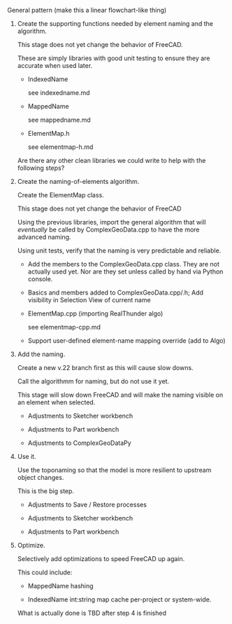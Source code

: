 General pattern (make this a linear flowchart-like thing)


1. Create the supporting functions needed by element naming and the algorithm.

   This stage does not yet change the behavior of FreeCAD.

   These are simply libraries with good unit testing to ensure they are accurate when used later.

   * IndexedName

     see indexedname.md

   * MappedName

     see mappedname.md

   * ElementMap.h

     see elementmap-h.md

   Are there any other clean libraries we could write to help with the following steps?

2. Create the naming-of-elements algorithm.

   Create the ElementMap class.

   This stage does not yet change the behavior of FreeCAD

   Using the previous libraries, import the general algorithm that will _eventually_ be called by ComplexGeoData.cpp to have the more advanced naming.

   Using unit tests, verify that the naming is very predictable and reliable.

   * Add the members to the ComplexGeoData.cpp class. They are not actually used yet.
     Nor are they set unless called by hand via Python console.

   * Basics and members added to ComplexGeoData.cpp/.h; Add visibility in Selection View of current name

   * ElementMap.cpp (importing RealThunder algo)

     see elementmap-cpp.md
     
   * Support user-defined element-name mapping override (add to Algo)

3. Add the naming.

   Create a new v.22 branch first as this will cause slow downs.

   Call the algorithmm for naming, but do not use it yet.

   This stage will slow down FreeCAD and will make the naming visible on an element when selected.

   * Adjustments to Sketcher workbench

   * Adjustments to Part workbench

   * Adjustments to ComplexGeoDataPy

4. Use it.

   Use the toponaming so that the model is more resilient to upstream object changes.

   This is the big step.

   * Adjustments to Save / Restore processes

   * Adjustments to Sketcher workbench

   * Adjustments to Part workbench

5. Optimize.

   Selectively add optimizations to speed FreeCAD up again. 

   This could include: 

     * MappedName hashing

     * IndexedName int:string map cache per-project or system-wide.

   What is actually done is TBD after step 4 is finished

